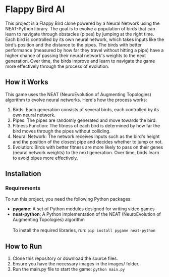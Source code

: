 # Flappy Bird AI

This project is a Flappy Bird clone powered by a Neural Network using the NEAT-Python library. The goal is to evolve a population of birds that can learn to navigate through obstacles (pipes) by jumping at the right time. Each bird is controlled by its own neural network, which takes inputs like the bird’s position and the distance to the pipes. The birds with better performance (measured by how far they travel without hitting a pipe) have a higher chance of passing their neural network's weights to the next generation. Over time, the birds improve and learn to navigate the game more effectively through the process of evolution.

## How it Works
This game uses the NEAT (NeuroEvolution of Augmenting Topologies) algorithm to evolve neural networks. Here's how the process works:
1. Birds: Each generation consists of several birds, each controlled by its own neural network.
2. Pipes: The pipes are randomly generated and move towards the bird.
3. Fitness Function: The fitness of each bird is determined by how far the bird moves through the pipes without colliding.
4. Neural Network: The network receives inputs such as the bird's height and the position of the closest pipe and decides whether to jump or not.
5. Evolution: Birds with better fitness are more likely to pass on their genes (neural network weights) to the next generation. Over time, birds learn to avoid pipes more effectively.

## Installation
### Requirements
To run this project, you need the following Python packages:
+ **pygame**: A set of Python modules designed for writing video games
+ **neat-python**: A Python implementation of the NEAT (NeuroEvolution of Augmenting Topologies) algorithm
<br/><br/>To install the required libraries, run: 
`pip install pygame neat-python`

## How to Run
1. Clone this repository or download the source files.
2. Ensure you have the necessary images in the images/ folder.
3. Run the main.py file to start the game:
`python main.py`

